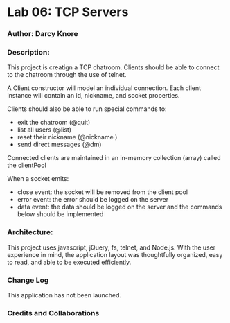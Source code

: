 # Lab 06:  TCP Servers

### Author: Darcy Knore

### Description:<br>
This project is creatign a TCP chatroom. Clients should be able to connect to the chatroom through the use of telnet. 

A Client constructor will model an individual connection.  Each client instance will contain an id, nickname, and socket properties.

Clients should also be able to run special commands to:
- exit the chatroom (@quit)
- list all users (@list)
- reset their nickname (@nickname <new-name>)
- send direct messages (@dm)

Connected clients are maintained in an in-memory collection (array) called the clientPool

When a socket emits:
- close event: the socket will be removed from the client pool
- error event: the error should be logged on the server
- data event: the data should be logged on the server and the commands below should be implemented 

### Architecture:
This project uses javascript, jQuery, fs, telnet, and Node.js.  With the user experience in mind, the application layout was thoughtfully organized, easy to read, and able to be executed efficiently.

### Change Log
This application has not been launched.

### Credits and Collaborations